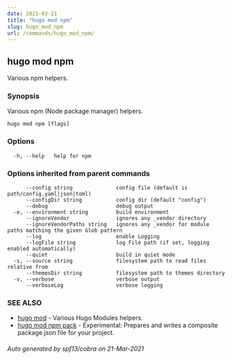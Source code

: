 ```yaml
---
date: 2021-03-21
title: "hugo mod npm"
slug: hugo_mod_npm
url: /commands/hugo_mod_npm/
---
```

## hugo mod npm

Various npm helpers.

### Synopsis

Various npm (Node package manager) helpers.

```
hugo mod npm [flags]
```

### Options

```
  -h, --help   help for npm
```

### Options inherited from parent commands

```
      --config string              config file (default is path/config.yaml|json|toml)
      --configDir string           config dir (default "config")
      --debug                      debug output
  -e, --environment string         build environment
      --ignoreVendor               ignores any _vendor directory
      --ignoreVendorPaths string   ignores any _vendor for module paths matching the given Glob pattern
      --log                        enable Logging
      --logFile string             log File path (if set, logging enabled automatically)
      --quiet                      build in quiet mode
  -s, --source string              filesystem path to read files relative from
      --themesDir string           filesystem path to themes directory
  -v, --verbose                    verbose output
      --verboseLog                 verbose logging
```

### SEE ALSO

* [hugo mod](/commands/hugo_mod/)	 - Various Hugo Modules helpers.
* [hugo mod npm pack](/commands/hugo_mod_npm_pack/)	 - Experimental: Prepares and writes a composite package.json file for your project.

###### Auto generated by spf13/cobra on 21-Mar-2021
